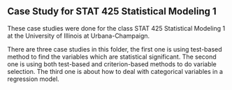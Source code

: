 ## Case Study for STAT 425 Statistical Modeling 1

These case studies were done for the class STAT 425 Statistical Modeling 1 at the University of Illinois at Urbana-Champaign.

There are three case studies in this folder, the first one is using test-based method to find the variables which are statistical significant. The second one is using both test-based and criterion-based methods to do variable selection. The third one is about how to deal with categorical variables in a regression model.
